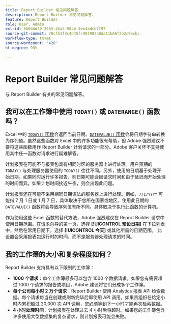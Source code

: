 ```yaml
---
title: Report Builder 常见问题解答
description: Report Builder 常见问题解答。
feature: Report Builder
role: User, Admin
exl-id: 86604d39-2965-45a5-98ab-3ee4adcb7f97
source-git-commit: 78cfb1f3c4d45fc983982a8da11b66f2b2c9ecbc
workflow-type: tm+mt
source-wordcount: '420'
ht-degree: 93%

---
```


# Report Builder 常见问题解答

与 Report Builder 有关的常见问题解答。

## 我可以在工作簿中使用 `TODAY()` 或 `DATERANGE()` 函数吗？

Excel 中的 [`TODAY()` 函数](https://support.microsoft.com/zh-cn/office/today-function-5eb3078d-a82c-4736-8930-2f51a028fdd9)会返回当前日期。[`DATEVALUE()` 函数](https://support.microsoft.com/zh-cn/office/datevalue-function-df8b07d4-7761-4a93-bc33-b7471bbff252)会将日期字符串转换为序列值。虽然这些函数对 Excel 中的许多功能很有帮助，但 Adobe 强烈建议不要将这些函数用作 Report Builder 计划请求的一部分。Adobe 客户关怀不支持使用其中任一函数对请求进行疑难解答。

计划报表在可能不与报表包具有相同时区的服务器上进行处理。用户预期的 `TODAY()` 与处理服务器使用的 `TODAY()` 往往不同。另外，使用的日期基于处理开始日期。如果同时运行许多报告，则日期可能会因请求时间和由于延迟而开始处理的时间而异。如果计划时间接近午夜，则会出现此问题。

计划报表还在可能不采用相同日期语法的服务器上进行处理。例如，`7/1/YYYY` 可能指 7 月 1 日或 1 月 7 日，具体取决于您所在国家或地区。使用此日期的 `DATEVALUE()` 函数将会导致序列值有所不同，具体取决于执行此函数的计算机。

作为使用这些 Excel 函数的替代方法，Adobe 强烈建议在 Report Builder 请求中使用日期范围。在请求向导的第一页，选择 **[!UICONTROL 预设日期]** 在下拉列表中，然后在常用日期下，选择 **[!UICONTROL 今天]** 或其他所需的日期范围。 此设置会采用报表包运行时的时间，而不是服务器处理请求的时间。

## 我的工作簿的大小和复杂程度如何？

Report Builder 支持具有以下限制的工作簿：

* **1000 个请求**：单个工作簿最多可以包含 1000 个数据请求。如果您有需要超过 1000 个请求的报告或项目，Adobe 建议将它们分成多个工作簿。
* **每个公司每小时 2 万个请求**：Report Builder 使用 Analytics 报表 API 检索数据。每个请求每当在创建或刷新完毕后即使用 API 调用。如果贵组织在给定小时内累积超过 20,000 次 API 调用，您必须等到下一小时才能再次检索数据。
* **4 小时处理时间**：计划报表在处理过去 4 小时后将超时。如果您的工作簿包含许多使用大型数据集的复杂请求，则计划报表可能会失败。
